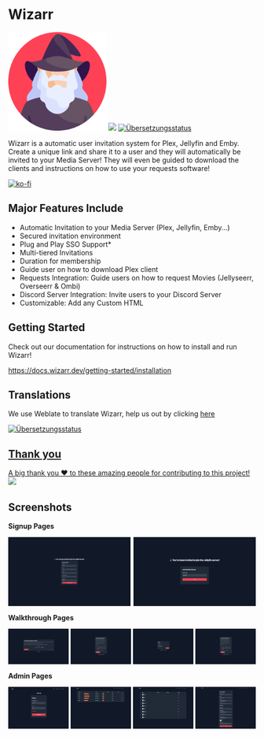 # Wizarr 

<img src="./screenshots/wizard.png" height="200">

<img src="https://github.com/Wizarrrr/wizarr/actions/workflows/docker-build.yml/badge.svg">

<a href="https://hosted.weblate.org/engage/wizarr/">
<img src="https://hosted.weblate.org/widgets/wizarr/-/app/svg-badge.svg" alt="Übersetzungsstatus" />
</a>


Wizarr is a automatic user invitation system for Plex, Jellyfin and Emby. Create a unique link and share it to a user and they will automatically be invited to your Media Server! They will even be guided to download the clients and instructions on how to use your requests software!

[![ko-fi](https://ko-fi.com/img/githubbutton_sm.svg)](https://ko-fi.com/N4N4FKA28)


## Major Features Include

- Automatic Invitation to your Media Server (Plex, Jellyfin, Emby...)
- Secured invitation environment
- Plug and Play SSO Support*
- Multi-tiered Invitations
- Duration for membership
- Guide user on how to download Plex client
- Requests Integration: Guide users on how to request Movies (Jellyseerr, Overseerr & Ombi)
- Discord Server Integration: Invite users to your Discord Server
- Customizable: Add any Custom HTML 



## Getting Started

Check out our documentation for instructions on how to install and run Wizarr!

https://docs.wizarr.dev/getting-started/installation




## Translations

We use Weblate to translate Wizarr, help us out by clicking [here](https://hosted.weblate.org/engage/wizarr/)

<a href="https://hosted.weblate.org/engage/wizarr/">
<img src="https://hosted.weblate.org/widgets/wizarr/-/app/multi-auto.svg" alt="Übersetzungsstatus" />

## Thank you

A big thank you ❤️ to these amazing people for contributing to this project!
<a href="https://github.com/wizarrrr/wizarr/graphs/contributors">
  <img src="https://contrib.rocks/image?repo=wizarrrr/wizarr" />
</a>

## Screenshots

**Signup Pages**
<div style="display: flex; justify-content: space-between; margin-bottom: 15px">
    <img src="./screenshots/signup/jellyfin.png" style="max-width: 49.5%;" />
    <img src="./screenshots/signup/plex.png" style="max-width: 49.5%;" />
</div>

**Walkthrough Pages**
<div style="display: flex; justify-content: space-between; margin-bottom: 15px">
    <img src="./screenshots/setup/step1.png" style="max-width: 24.5%;" />
    <img src="./screenshots/setup/step2.png" style="max-width: 24.5%;" />
    <img src="./screenshots/setup/step3.png" style="max-width: 24.5%;" />
    <img src="./screenshots/setup/step4.png" style="max-width: 24.5%;" />
</div>

**Admin Pages**
<div style="display: flex; justify-content: space-between; margin-bottom: 15px">
    <img src="./screenshots/admin/page1.png" style="max-width: 24.5%;" />
    <img src="./screenshots/admin/page2.png" style="max-width: 24.5%;" />
    <img src="./screenshots/admin/page3.png" style="max-width: 24.5%;" />
    <img src="./screenshots/admin/page4.png" style="max-width: 24.5%;" />
</div>
